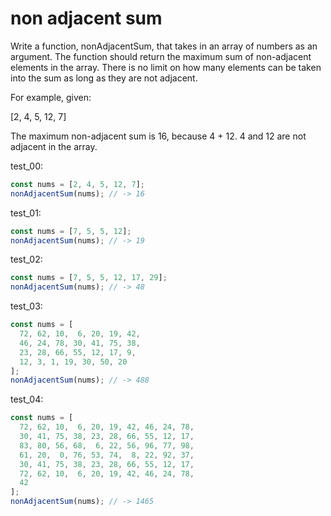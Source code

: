 # non adjacent sum

Write a function, nonAdjacentSum, that takes in an array of numbers as an argument. The function should return the maximum sum of non-adjacent elements in the array. There is no limit on how many elements can be taken into the sum as long as they are not adjacent.

For example, given:

[2, 4, 5, 12, 7]

The maximum non-adjacent sum is 16, because 4 + 12. 
4 and 12 are not adjacent in the array.

test_00:
```js
const nums = [2, 4, 5, 12, 7];
nonAdjacentSum(nums); // -> 16
```

test_01:
```js
const nums = [7, 5, 5, 12];
nonAdjacentSum(nums); // -> 19
```

test_02:
```js
const nums = [7, 5, 5, 12, 17, 29];
nonAdjacentSum(nums); // -> 48
```

test_03:
```js
const nums = [
  72, 62, 10,  6, 20, 19, 42,
  46, 24, 78, 30, 41, 75, 38,
  23, 28, 66, 55, 12, 17, 9,
  12, 3, 1, 19, 30, 50, 20
];
nonAdjacentSum(nums); // -> 488
```

test_04:
```js
const nums = [
  72, 62, 10,  6, 20, 19, 42, 46, 24, 78,
  30, 41, 75, 38, 23, 28, 66, 55, 12, 17,
  83, 80, 56, 68,  6, 22, 56, 96, 77, 98,
  61, 20,  0, 76, 53, 74,  8, 22, 92, 37,
  30, 41, 75, 38, 23, 28, 66, 55, 12, 17,
  72, 62, 10,  6, 20, 19, 42, 46, 24, 78,
  42
];
nonAdjacentSum(nums); // -> 1465
```
